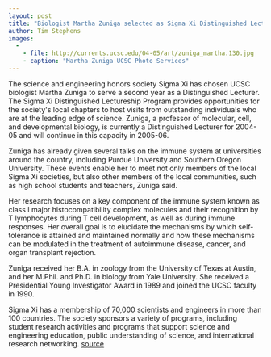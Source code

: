 ```yaml
---
layout: post
title: "Biologist Martha Zuniga selected as Sigma Xi Distinguished Lecturer"
author: Tim Stephens
images:
  -
    - file: http://currents.ucsc.edu/04-05/art/zuniga_martha.130.jpg
    - caption: "Martha Zuniga UCSC Photo Services"
---
```


The science and engineering honors society Sigma Xi has chosen UCSC biologist Martha Zuniga to serve a second year as a Distinguished Lecturer. The Sigma Xi Distinguished Lectureship Program provides opportunities for the society's local chapters to host visits from outstanding individuals who are at the leading edge of science. Zuniga, a professor of molecular, cell, and developmental biology, is currently a Distinguished Lecturer for 2004-05 and will continue in this capacity in 2005-06.

Zuniga has already given several talks on the immune system at universities around the country, including Purdue University and Southern Oregon University. These events enable her to meet not only members of the local Sigma Xi societies, but also other members of the local communities, such as high school students and teachers, Zuniga said.

Her research focuses on a key component of the immune system known as class I major histocompatibility complex molecules and their recognition by T lymphocytes during T cell development, as well as during immune responses. Her overall goal is to elucidate the mechanisms by which self-tolerance is attained and maintained normally and how these mechanisms can be modulated in the treatment of autoimmune disease, cancer, and organ transplant rejection.

Zuniga received her B.A. in zoology from the University of Texas at Austin, and her M.Phil. and Ph.D. in biology from Yale University. She received a Presidential Young Investigator Award in 1989 and joined the UCSC faculty in 1990.

Sigma Xi has a membership of 70,000 scientists and engineers in more than 100 countries. The society sponsors a variety of programs, including student research activities and programs that support science and engineering education, public understanding of science, and international research networking.
[source](http://www1.ucsc.edu/currents/04-05/04-25/awards-zuniga.asp "Permalink to awards-zuniga")
